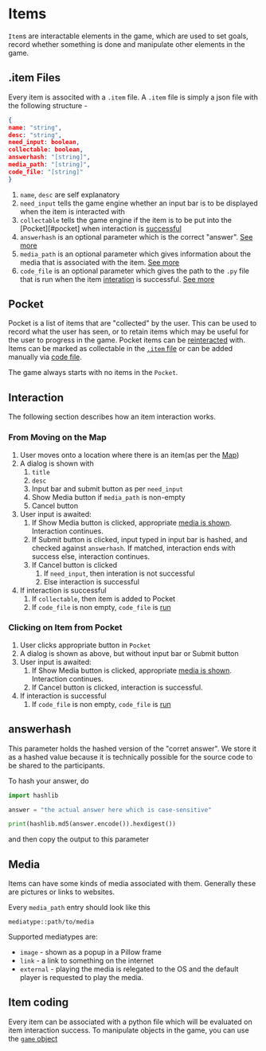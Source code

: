 # Items

`Item`s are interactable elements in the game, which are used to set goals, record whether something is done and manipulate other elements in the game.

## .item Files

Every item is associted with a `.item` file. A `.item` file is simply a json file with the following structure - 

```json
{
name: "string",
desc: "string",
need_input: boolean,
collectable: boolean,
answerhash: "[string]",
media_path: "[string]",
code_file: "[string]"
}
```

1. `name`, `desc` are self explanatory
2. `need_input` tells the game engine whether an input bar is to be displayed when the item is interacted with
3. `collectable` tells the game engine if the item is to be put into the [Pocket][#pocket] when interaction is [successful](#interaction)
4. `answerhash` is an optional parameter which is the correct "answer". [See more](#answerhash)
5. `media_path` is an optional parameter which gives information about the media that is associated with the item. [See more](#media)
6. `code_file` is an optional parameter which gives the path to the `.py` file that is run when the item [interation](#interaction) is successful. [See more](#item-coding)


## Pocket

Pocket is a list of items that are "collected" by the user. This can be used to record what the user has seen, or to retain items which may be useful for the user to progress in the game. Pocket items can be [reinteracted](#interaction) with. Items can be marked as collectable in the [`.item` file](#.item-files) or can be added manually via [code file](#item-coding).

The game always starts with no items in the `Pocket`.

## Interaction

The following section describes how an item interaction works.

### From Moving on the Map

1. User moves onto a location where there is an item(as per the [Map]("./maps"))
2. A dialog is shown with 
    1. `title`
    2. `desc`
    3. Input bar and submit button as per `need_input`
    4. Show Media button if `media_path` is non-empty
    5. Cancel button
3. User input is awaited:
    1. If Show Media button is clicked, appropriate [media is shown](#media). Interaction continues.
    2. If Submit button is clicked, input typed in input bar is hashed, and checked against `answerhash`. If matched, interaction ends with success else, interaction continues.
    3. If Cancel button is clicked
        1. If `need_input`, then interation is not successful
        2. Else interaction is successful
4. If interaction is successful
    1. If `collectable`, then item is added to Pocket
    2. If `code_file` is non empty, `code_file` is [run](#item-coding)

### Clicking on Item from Pocket

1. User clicks appropriate button in `Pocket`
2. A dialog is shown as above, but without input bar or Submit button
3. User input is awaited:
    1. If Show Media button is clicked, appropriate [media is shown](#media). Interaction continues.
    2. If Cancel button is clicked, interaction is successful.
4. If interaction is successful
    1. If `code_file` is non empty, `code_file` is [run](#item-coding)

## answerhash

This parameter holds the hashed version of the "corret answer". We store it as a hashed value because it is technically possible for the source code to be shared to the participants.

To hash your answer, do 

```python
import hashlib

answer = "the actual answer here which is case-sensitive"

print(hashlib.md5(answer.encode()).hexdigest())
```
and then copy the output to this parameter

## Media

Items can have some kinds of media associated with them. Generally these are pictures or links to websites.

Every `media_path` entry should look like this

`mediatype::path/to/media`

Supported mediatypes are:
- `image` - shown as a popup in a Pillow frame
- `link` - a link to something on the internet
- `external` - playing the media is relegated to the OS and the default player is requested to play the media.

## Item coding

Every item can be associated with a python file which will be evaluated on item interaction success. To manipulate objects in the game, you can use the [`game` object](game.md)

